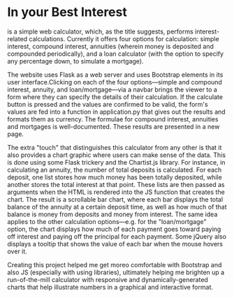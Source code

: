 # In your Best Interest

is a simple web calculator, which, as the title suggests, performs interest-related calculations.
Currently it offers four options for calculation: simple interest, compound interest, annuities
(wherein money is deposited and compounded periodically), and a loan calculator (with the option
to specify any percentage down, to simulate a mortgage).

The website uses Flask as a web server and uses Bootstrap elements in its user interface.Clicking
on each of the four options—simple and compound interest, annuity, and loan/mortgage—via a navbar
brings the viewer to a form where they can specify the details of their calculation. If the
calculate button is pressed and the values are confirmed to be valid, the form's values are fed
into a function in application.py that gives out the results and formats them as currency. The
formulae for compound interest, annuities and mortgages is well-documented. These results are
presented in a new page.

The extra "touch" that distinguishes this calculator from any other is that it also provides a
chart graphic where users can make sense of the data. This is done using some Flask trickery and
the Chartist.js library. For instance, in calculating an annuity, the number of total deposits is
calculated. For each deposit, one list stores how much money has been totally deposited, while
another stores the total interest at that point. These lists are then passed as arguments when
the HTML is rendered into the JS function that creates the chart. The result is a scrollable bar
chart, where each bar displays the total balance of the annuity at a certain deposit time, as well
as how much of that balance is money from deposits and money from interest. The same idea applies
to the other calculation options—e.g. for the "loan/mortgage" option, the chart displays how much
of each payment goes toward paying off interest and paying off the principal for each payment.
Some jQuery also displays a tooltip that shows the value of each bar when the mouse hovers over it.

Creating this project helped me get moreo comfortable with Bootstrap and also JS (especially with
using libraries), ultimately helping me brighten up a run-of-the-mill calculator with responsive
and dynamically-generated charts that help illustrate numbers in a graphical and interactive
format.
